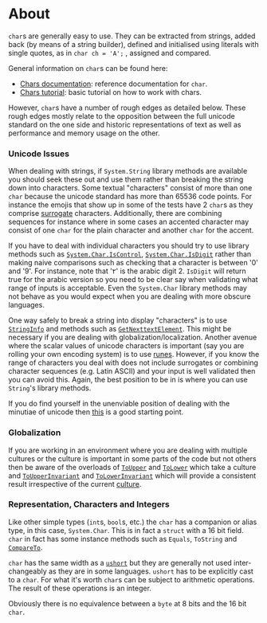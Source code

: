 # About

`char`s are generally easy to use. They can be extracted from strings, added back
(by means of a string builder), defined and initialised using literals with single quotes, as in `char ch = 'A';`
, assigned and compared.

General information on `char`s can be found here:

- [Chars documentation][chars-docs]: reference documentation for `char`.
- [Chars tutorial][chars-tutorial]: basic tutorial on how to work with chars.

However, `char`s have a number of rough edges as detailed below.
These rough edges mostly relate to the opposition
between the full unicode standard on the one side and historic representations
of text as well as performance and memory usage on the other.

### Unicode Issues

When dealing with strings, if `System.String` library methods are available you should
seek these out and use them rather than breaking the string down into characters.
Some textual "characters" consist of more than one `char` because the unicode standard
has more than 65536 code points. For instance the emojis that show up in some
of the tests have 2 `char`s as they comprise [surrogate][surrogates] characters.
Additionally, there are combining sequences for instance where in some cases
an accented character may consist of one `char` for the plain character
and another `char` for the accent.

If you have to deal with individual characters you should try to use
library methods such as [`System.Char.IsControl`][is-control], [`System.Char.IsDigit`][is-digit]
rather than making naive comparisons such as checking that a character is
between '0' and '9'. For instance, note that '٢' is the arabic digit 2. `IsDigit`
will return true for the arabic version so you need to be clear say when validating
what range of inputs is acceptable. Even the `System.Char` library methods may not
behave as you would expect when you are dealing with more obscure languages.

One way safely to break a string into display "characters" is to use [`StringInfo`][string-info] and
methods such as [`GetNexttextElement`][get-next-text-element]. This might be necessary if you are
dealing with globalization/localization. Another avenue where the scalar values
of unicode characters is important (say you are rolling your own encoding system) is to use
[runes][runes]. However, if you know the range of characters
you deal with does not include surrogates or combining character sequences (e.g. Latin ASCII) and your input
is well validated then you can avoid this. Again, the best position to be in
is where you can use `String`'s library methods.

If you do find yourself in the unenviable position of dealing with the minutiae of unicode
then [this][char-encoding-net] is a good starting point.

### Globalization

If you are working in an environment where you are dealing with multiple cultures or
the culture is important in some parts of the code but not others then be
aware of the overloads of [`ToUpper`][to-upper] and [`ToLower`][to-lower] which take a culture and
[`ToUpperInvariant`][to-upper-invariant] and [`ToLowerInvariant`][to-lower-invariant] which will provide a consistent
result irrespective of the current [culture][culture-info].

### Representation, Characters and Integers

Like other simple types (`int`s, `bool`s, etc.) the `char` has a companion
or alias type, in this case, `System.Char`. This is in fact a `struct` with
a 16 bit field. `char` in fact has some instance methods such as
`Equals`, `ToString` and [`CompareTo`][compare-to].

`char` has the same width as a [`ushort`][uint16] but they are generally
not used inter-changeably as they are in some languages. `ushort` has
to be explicitly cast to a `char`. For what it's worth `char`s can
be subject to arithmetic operations. The result of these operations is an integer.

Obviously there is no equivalence between a `byte` at 8 bits and the 16 bit `char`.

[chars-docs]: https://docs.microsoft.com/en-us/dotnet/csharp/language-reference/builtin-types/char
[chars-tutorial]: https://csharp.net-tutorials.com/data-types/the-char-type/
[culture-info]: https://docs.microsoft.com/en-us/dotnet/api/system.globalization.cultureinfo?view=netcore-3.1
[uint16]: https://docs.microsoft.com/en-us/dotnet/api/system.uint16?view=netcore-3.1
[string-info]: https://docs.microsoft.com/en-us/dotnet/api/system.globalization.stringinfo?view=netcore-3.1
[runes]: https://docs.microsoft.com/en-us/dotnet/api/system.text.rune?view=netcore-3.1
[char-encoding-net]: https://docs.microsoft.com/en-us/dotnet/standard/base-types/character-encoding-introduction
[surrogates]: https://docs.microsoft.com/en-us/dotnet/api/system.char.issurrogate?view=netcore-3.1
[is-control]: https://docs.microsoft.com/en-us/dotnet/api/system.char.iscontrol?view=netcore-3.1
[to-upper]: https://docs.microsoft.com/en-us/dotnet/api/system.char.toupper?view=netcore-3.1#System_Char_ToUpper_System_Char_System_Globalization_CultureInfo_
[to-lower]: https://docs.microsoft.com/en-us/dotnet/api/system.char.tolower?view=netcore-3.1#System_Char_ToLower_System_Char_System_Globalization_CultureInfo_
[to-upper-invariant]: https://docs.microsoft.com/en-us/dotnet/api/system.char.toupperinvariant?view=netcore-3.1
[to-lower-invariant]: https://docs.microsoft.com/en-us/dotnet/api/system.char.tolowerinvariant?view=netcore-3.1
[is-digit]: https://docs.microsoft.com/en-us/dotnet/api/system.char.isdigit?view=netcore-3.1
[get-next-text-element]: https://docs.microsoft.com/en-us/dotnet/api/system.globalization.stringinfo.getnexttextelement?view=netcore-3.1
[compare-to]: https://docs.microsoft.com/en-us/dotnet/api/system.char.compareto?view=netcore-3.1
